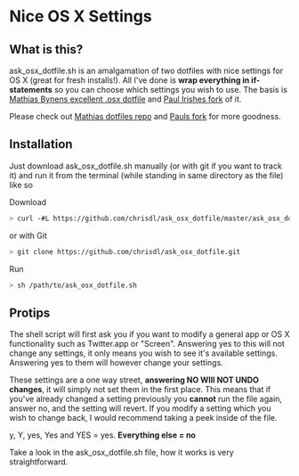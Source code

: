 # Nice OS X Settings

## What is this?

ask_osx_dotfile.sh is an amalgamation of two dotfiles with nice settings for OS X (great for fresh installs!).
All I've done is **wrap everything in if-statements** so you can choose which settings you wish to use.
The basis is [Mathias Bynens excellent .osx dotfile](https://github.com/mathiasbynens/dotfiles/blob/master/.osx) and 
[Paul Irishes fork](https://github.com/paulirish/dotfiles/blob/master/.osx) of it.

Please check out [Mathias dotfiles repo](https://github.com/mathiasbynens/dotfiles) and [Pauls fork](https://github.com/paulirish/dotfiles) for more goodness.

## Installation

Just download ask_osx_dotfile.sh manually (or with git if you want to track it) and run it from the terminal (while standing in same directory as the file) like so

Download
```bash
> curl -#L https://github.com/chrisdl/ask_osx_dotfile/master/ask_osx_dotfile.sh
```

or with Git
```bash
> git clone https://github.com/chrisdl/ask_osx_dotfile.git
```

Run
```bash
> sh /path/to/ask_osx_dotfile.sh
```

## Protips

The shell script will first ask you if you want to modify a general app or OS X functionality such as Twitter.app or "Screen". Answering yes to this will not change any settings, it only means you wish to see it's available settings. Answering yes to them will however change your settings.

These settings are a one way street, **answering NO WIll NOT UNDO changes**, it will simply not set them in the first place. This means that if you've already changed a setting previously you **cannot** run the file again, answer no, and the setting will revert.
If you modify a setting which you wish to change back, I would recommend taking a peek inside of the file.

y, Y, yes, Yes and YES = yes. **Everything else = no**

Take a look in the ask_osx_dotfile.sh file, how it works is very straightforward.
